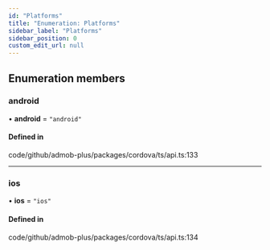 ```yaml
---
id: "Platforms"
title: "Enumeration: Platforms"
sidebar_label: "Platforms"
sidebar_position: 0
custom_edit_url: null
---
```


## Enumeration members

### android

• **android** = `"android"`

#### Defined in

code/github/admob-plus/packages/cordova/ts/api.ts:133

___

### ios

• **ios** = `"ios"`

#### Defined in

code/github/admob-plus/packages/cordova/ts/api.ts:134

